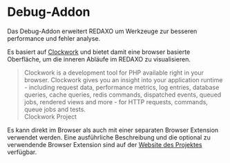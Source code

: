 Debug-Addon
===========

Das Debug-Addon erweitert REDAXO um Werkzeuge zur besseren performance und fehler analyse.

Es basiert auf [Clockwork](https://underground.works/clockwork) und bietet damit eine browser basierte Oberfläche,
um die inneren Abläufe im REDAXO zu visualisieren.

<blockquote>
Clockwork is a development tool for PHP available right in your browser.
Clockwork gives you an insight into your application runtime - including request data,
performance metrics, log entries, database queries, cache queries, redis commands, dispatched events, queued jobs,
rendered views and more - for HTTP requests, commands, queue jobs and tests.
<footer>Clockwork Project</footer>
</blockquote>

Es kann direkt im Browser als auch mit einer separaten Browser Extension verwendet werden.
Eine ausführliche Beschreibung und die optional zu verwendende Browser Extension sind auf der [Website des Projektes](https://underground.works/clockwork) verfügbar.
